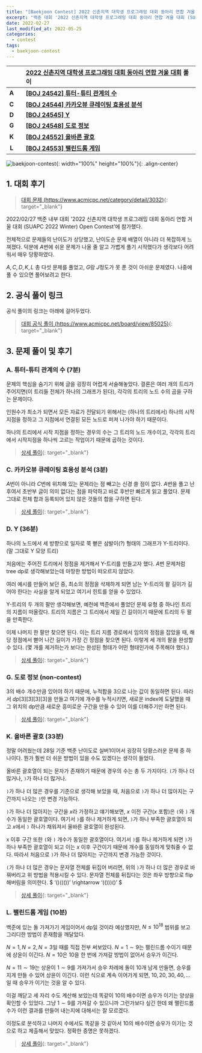 ```yaml
---
title: "[Baekjoon Contest] 2022 신촌지역 대학생 프로그래밍 대회 동아리 연합 겨울 대회 (SUAPC 2022 Winter) Open Contest"
excerpt: "백준 대회 '2022 신촌지역 대학생 프로그래밍 대회 동아리 연합 겨울 대회 (SUAPC 2022 Winter) Open Contest'에 참가하여 문제를 푼 소감과 간단한 풀이 작성"
date: 2022-02-27
last_modified_at: 2022-05-25
categories:
  - contest
tags:
  - baekjoon-contest
---
```


|||[2022 신촌지역 대학생 프로그래밍 대회 동아리 연합 겨울 대회](https://burningfalls.github.io/contest/suapc2022-baekjoon-contest/) 풀이|
|:---:|:---:|:---|
|**A**||**[[BOJ 24542] 튜터-튜티 관계의 수](https://burningfalls.github.io/algorithm/boj-24542/)**|
|**C**||**[[BOJ 24544] 카카오뷰 큐레이팅 효용성 분석](https://burningfalls.github.io/algorithm/boj-24544/)**|
|**D**||**[[BOJ 24545] Y](https://burningfalls.github.io/algorithm/boj-24545/)**|
|**G**||**[[BOJ 24548] 도로 정보](https://burningfalls.github.io/algorithm/boj-24548/)**|
|**K**||**[[BOJ 24552] 올바른 괄호](https://burningfalls.github.io/algorithm/boj-24552/)**|
|**L**||**[[BOJ 24553] 팰린드롬 게임](https://burningfalls.github.io/algorithm/boj-24553/)**|

![baekjoon-contest](https://user-images.githubusercontent.com/30232837/161429766-46a7e5a1-4458-40ea-9cc5-0cde921168c3.png "baekjoon-contest"){: width="100%" height="100%"}{: .align-center}

## 1. 대회 후기

> [대회 문제 (https://www.acmicpc.net/category/detail/3032)](https://www.acmicpc.net/category/detail/3032){: target="_blank"}

2022/02/27 백준 내부 대회 '2022 신촌지역 대학생 프로그래밍 대회 동아리 연합 겨울 대회 (SUAPC 2022 Winter) Open Contest'에 참가했다. 

전체적으로 문제들의 난이도가 상당했고, 난이도순 문제 배열이 아니라 더 복잡하게 느껴졌다. 덕분에 $A$번에 쉬운 문제가 나올 줄 알고 가볍게 풀기 시작했다가 생각보다 어려워서 매우 당황하였다. 

$A,C,D,K,L$ 총 다섯 문제를 풀었고, $G$랑 $J$정도가 못 푼 것이 아쉬운 문제였다. 나중에 풀 수 있으면 풀어보려고 한다.

## 2. 공식 풀이 링크
공식 풀이의 링크는 아래에 걸어두었다.

> [대회 공식 풀이 (https://www.acmicpc.net/board/view/85025)](https://www.acmicpc.net/board/view/85025){: target="_blank"}

## 3. 문제 풀이 및 후기

### A. 튜터-튜티 관계의 수 (7분)

문제의 핵심을 숨기기 위해 글을 굉장히 어렵게 서술해놓았다. 결론은 여러 개의 트리가 주어지면(이 트리들 전체가 하나의 그래프가 된다), 각각의 트리의 노드 수의 곱을 구하는 문제이다. 

인원수가 최소가 되면서 모든 자료가 전달되기 위해서는 (하나의 트리에서) 하나의 시작 지점을 정하고 그 지점에서 연결된 모든 노드로 퍼져 나가야 하기 때문이다. 

하나의 트리에서 시작 지점을 정하는 경우의 수는 그 트리의 노드 개수이고, 각각의 트리에서 시작지점을 하나씩 고르는 작업이기 때문에 곱하는 것이다. 

> [상세 풀이](https://burningfalls.github.io/algorithm/boj-24542/){: target="_blank"}

### C. 카카오뷰 큐레이팅 효용성 분석 (3분)

$A$번이 아니라 $C$번에 위치해 있는 문제라는 점 빼고는 신경 쓸 점이 없다. $A$번을 풀고 난 후여서 초반부 글이 의미 없다는 점을 파악하고 바로 후반만 빠르게 읽고 풀었다. 문제 그대로 전체 합과 등록되어 있지 않은 것들의 합을 구하면 된다.

> [상세 풀이](https://burningfalls.github.io/algorithm/boj-24544/){: target="_blank"}

### D. Y (36분)

하나의 노드에서 세 방향으로 일자로 쭉 뻗은 삼발이(?) 형태의 그래프가 Y-트리이다. (말 그대로 Y 모양 트리) 

처음에는 주어진 트리에서 정점을 제거해서 Y-트리를 만들고자 했다. $A$번 문제처럼 tree dp로 생각해보았는데 마땅한 방법이 떠오르지 않았다. 

여러 예시를 만들어 보던 중, 최소의 정점을 삭제하게 되면 남는 Y-트리의 팔 길이가 길어야 한다는 사실을 알게 되었고 여기서 힌트를 얻을 수 있었다. 

Y-트리의 두 개의 팔만 생각해보면, 예전에 백준에서 풀었던 문제 유형 중 하나인 트리의 지름이 떠올랐다. 트리의 지름은 그 트리에서 제일 긴 길이이기 때문에 트리의 두 팔을 만족한다. 

이제 나머지 한 팔만 찾으면 된다. 이는 트리 지름 경로에서 임의의 정점을 잡았을 때, 해당 정점에서 뻗어 나간 길이가 가장 긴 정점을 찾으면 된다. 이렇게 세 개의 팔을 완성할 수 있다. (몇 개를 제거하는가 보다는 완성된 형태가 어떤 형태인가에 주목해야 했다.) 

> [상세 풀이](https://burningfalls.github.io/algorithm/boj-24545/){: target="_blank"}

### G. 도로 정보 (non-contest)

$3$의 배수 개수만큼 있어야 하기 때문에, 누적합을 $3$으로 나눈 값이 동일하면 된다. 따라서 $dp[3][3][3][3]$을 만들고 여기에 개수를 누적시키면, 새로운 index에 도달했을 때 그 위치의 dp만큼 새로운 흥미로운 구간을 만들 수 있어 이를 더해주기만 하면 된다. 

> [상세 풀이](https://burningfalls.github.io/algorithm/boj-24548/){: target="_blank"}

### K. 올바른 괄호 (33분)

정말 어려웠는데 $28$일 기준 백준 난이도로 실버$1$이어서 굉장히 당황스러운 문제 중 하나이다. 뭔가 훨씬 더 쉬운 방법이 있을 수도 있겠다는 생각이 들었다. 

올바른 괄호열이 되는 문자가 존재하기 때문에 경우의 수는 총 두 가지이다. `(`가 하나 더 많거나, `)`가 하나 더 많거나. 

`)`가 하나 더 많은 경우를 기준으로 생각해 보았을 때, 처음으로 `)`가 하나 더 많아지는 구간까지 나오는 `)`만 변경 가능하다. 

`)`가 하나 더 많아지는 구간을 $x$라 가정하고 얘기해보면, $x$ 이전 구간($x$ 포함)은 `(`와 `)` 개수가 동일한 괄호열이다. 여기서 `)`를 하나 제거하게 되면, `)`가 하나 부족한 괄호열이 되고 $x$에서 `)` 하나가 채워져서 올바른 괄호열이 완성된다. 

x 이후 구간 또한 `(`와 `)` 개수가 동일한 괄호열이다. 여기서 `)`를 하나 제거하게 되면 `)`가 하나 부족한 괄호열이 되고 이는 $x$ 이후 구간이기 때문에 개수를 동일하게 맞춰줄 수 없다. 따라서 처음으로 `)`가 하나 더 많아지는 구간까지 변경 가능한 것이다. 

`(`가 하나 더 많은 경우는 문자열 전체를 뒤집어 버리면, 위의 `)`가 하나 더 많은 경우로 바꿔버리고 위 방법을 적용시킬 수 있다. 문자열 전체를 뒤집다는 것은 좌우 방향으로 flip해버림을 의미한다. $ ‘()((())’ \rightarrow ‘(()))()’ $

> [상세 풀이](https://burningfalls.github.io/algorithm/boj-24552/){: target="_blank"}

### L. 팰린드롬 게임 (10분)

백준에 있는 돌 가져가기 게임이어서 dp일 것이라 예상했지만, $N\leq 10^{18}$ 범위를 보고 그리디한 방법이 존재함을 깨달았다. 

$N=1, N=2, N=3$일 때를 직접 전부 써보았다. $N=1\sim 9$는 팰린드롬 수이기 때문에 상윤이 이긴다. $N=10$은 $10$을 한 번에 가져갈 방법이 없어서 승우가 이긴다.

$N=11\sim 19$는 상윤이 $1\sim 9$를 가져가서 승우 차례에 돌이 $10$개 남게 만들면, 승우를 지게 만들 수 있어 상윤이 이긴다. 이런 식으로 계속 이어가게 되면, $10, 20, 30, 40,...$ 일 때 승우가 이기는 것을 알 수 있다.

이걸 깨닫고 세 자리 수도 계산해 보았는데 똑같이 $10$의 배수이면 승우가 이기는 양상을 확인할 수 있었다. 그냥 $1\sim 9$를 가져갈 수 있으니까 그런가보다 싶긴 한데 왜 팰린드롬 수가 이런 결과를 만들어 내는지에 대해서는 잘 모르겠다. 

이정도로 분석하고 나머지 수에서도 똑같을 것 같아서 $10$의 배수이면 승우가 이기는 것으로 하고 제출해서 맞았다. 정확한 증명은 못하겠다.

> [상세 풀이](https://burningfalls.github.io/algorithm/boj-24553/){: target="_blank"}